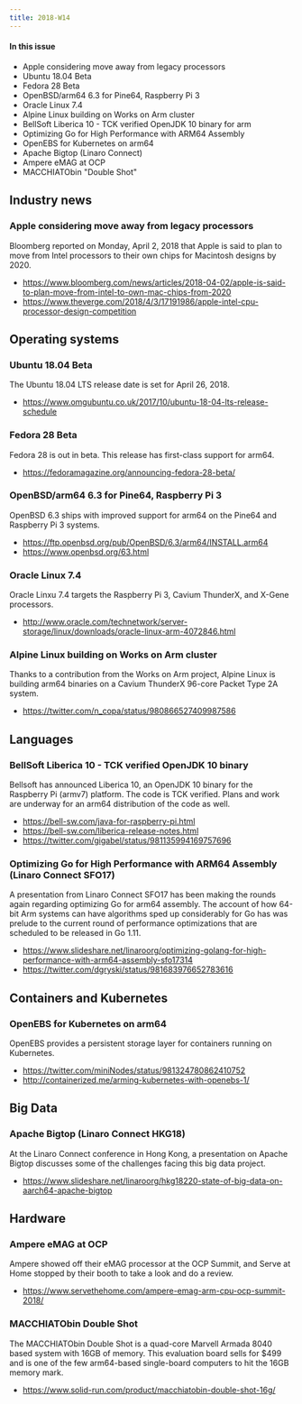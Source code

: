 ```yaml
---
title: 2018-W14
---
```


#### In this issue

* Apple considering move away from legacy processors
* Ubuntu 18.04 Beta
* Fedora 28 Beta
* OpenBSD/arm64 6.3 for Pine64, Raspberry Pi 3
* Oracle Linux 7.4
* Alpine Linux building on Works on Arm cluster
* BellSoft Liberica 10 - TCK verified OpenJDK 10 binary for arm
* Optimizing Go for High Performance with ARM64 Assembly
* OpenEBS for Kubernetes on arm64
* Apache Bigtop (Linaro Connect)
* Ampere eMAG at OCP
* MACCHIATObin "Double Shot"

## Industry news

### Apple considering move away from legacy processors

Bloomberg reported on Monday, April 2, 2018 that Apple is
said to plan to move from Intel processors to their own
chips for Macintosh designs by 2020. 

* https://www.bloomberg.com/news/articles/2018-04-02/apple-is-said-to-plan-move-from-intel-to-own-mac-chips-from-2020
* https://www.theverge.com/2018/4/3/17191986/apple-intel-cpu-processor-design-competition

## Operating systems

### Ubuntu 18.04 Beta

The Ubuntu 18.04 LTS release date is set for April 26, 2018.

* https://www.omgubuntu.co.uk/2017/10/ubuntu-18-04-lts-release-schedule

### Fedora 28 Beta

Fedora 28 is out in beta. This release has first-class
support for arm64.

* https://fedoramagazine.org/announcing-fedora-28-beta/

### OpenBSD/arm64 6.3 for Pine64, Raspberry Pi 3

OpenBSD 6.3 ships with improved support for arm64 on the Pine64
and Raspberry Pi 3 systems.

* https://ftp.openbsd.org/pub/OpenBSD/6.3/arm64/INSTALL.arm64
* https://www.openbsd.org/63.html

### Oracle Linux 7.4

Oracle Linxu 7.4 targets the Raspberry Pi 3, Cavium ThunderX,
and X-Gene processors.

* http://www.oracle.com/technetwork/server-storage/linux/downloads/oracle-linux-arm-4072846.html

### Alpine Linux building on Works on Arm cluster

Thanks to a contribution from the Works on Arm project,
Alpine Linux is building arm64 binaries on a Cavium
ThunderX 96-core Packet Type 2A system.

* https://twitter.com/n_copa/status/980866527409987586

## Languages

### BellSoft Liberica 10 - TCK verified OpenJDK 10 binary

Bellsoft has announced Liberica 10, an OpenJDK 10 binary for
the Raspberry Pi (armv7) platform. The code is TCK verified.
Plans and work are underway for an arm64 distribution of
the code as well.

* https://bell-sw.com/java-for-raspberry-pi.html
* https://bell-sw.com/liberica-release-notes.html
* https://twitter.com/gigabel/status/981135994169757696

### Optimizing Go for High Performance with ARM64 Assembly (Linaro Connect SFO17)

A presentation from Linaro Connect SFO17 has been
making the rounds again regarding optimizing Go for
arm64 assembly. The account of how 64-bit Arm systems
can have algorithms sped up considerably for Go has
was prelude to the current round of performance optimizations
that are scheduled to be released in Go 1.11.

* https://www.slideshare.net/linaroorg/optimizing-golang-for-high-performance-with-arm64-assembly-sfo17314
* https://twitter.com/dgryski/status/981683976652783616

## Containers and Kubernetes

### OpenEBS for Kubernetes on arm64

OpenEBS provides a persistent storage layer for containers
running on Kubernetes.

* https://twitter.com/miniNodes/status/981324780862410752
* http://containerized.me/arming-kubernetes-with-openebs-1/

## Big Data

### Apache Bigtop (Linaro Connect HKG18)

At the Linaro Connect conference in Hong Kong, a presentation
on Apache Bigtop discusses some of the challenges facing this
big data project.

* https://www.slideshare.net/linaroorg/hkg18220-state-of-big-data-on-aarch64-apache-bigtop

## Hardware

### Ampere eMAG at OCP

Ampere showed off their eMAG processor at the OCP Summit, and
Serve at Home stopped by their booth to take a look and do a 
review.

* https://www.servethehome.com/ampere-emag-arm-cpu-ocp-summit-2018/

### MACCHIATObin Double Shot

The MACCHIATObin Double Shot is a quad-core Marvell Armada 8040
based system with 16GB of memory. This evaluation board sells for
$499 and is one of the few arm64-based single-board computers to
hit the 16GB memory mark.

* https://www.solid-run.com/product/macchiatobin-double-shot-16g/
